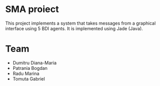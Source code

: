# SMA proiect
This project implements a system that takes messages from a graphical interface using 5 BDI agents. It is implemented using Jade (Java).

# Team
 - Dumitru Diana-Maria
 - Patrania Bogdan
 - Radu Marina
 - Tomuta Gabriel



